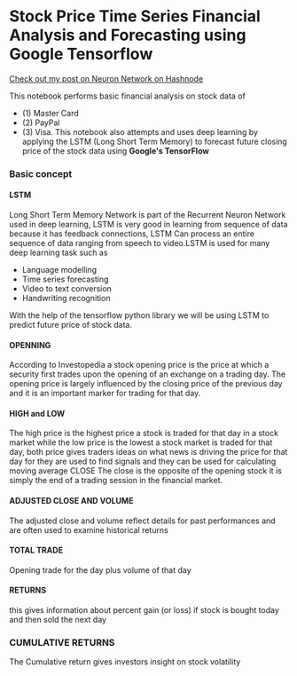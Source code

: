 # Stock Price Time Series Financial Analysis and Forecasting using Google Tensorflow


[Check out my post on Neuron Network on Hashnode](https://emack.hashnode.dev/understanding-artificial-neuron-network)


This notebook performs basic financial analysis on stock data of 
 - (1) Master Card 
 - (2) PayPal 
 - (3) Visa. 
This notebook also attempts and uses deep learning by applying the LSTM (Long Short Term Memory)
to forecast future closing price of the stock data using **Google's TensorFlow**  

### Basic concept 

#### LSTM
Long Short Term Memory Network is part of the Recurrent Neuron Network used in deep learning, LSTM is very
good in learning from sequence of data because it has feedback connections, LSTM Can process an entire 
sequence of data ranging from speech to video.LSTM is used for many deep learning task such as 
- Language modelling 
- Time series forecasting
- Video to text conversion
- Handwriting recognition 

With the help of the tensorflow python library we will be using LSTM to predict future price of stock data.


#### OPENNING 
According to Investopedia a stock opening price is the price at which a security first trades upon the opening of an exchange on a trading day. The opening price is largely influenced by the closing price of the previous day and it is an important marker for trading for that day.

#### HIGH and LOW
The high price is the highest price a stock is traded for that day in a stock market while the low price is the lowest a stock market is traded for that day, both price gives traders ideas on what news is driving the price for that day for they are used to find signals and they can be used for calculating moving average
CLOSE
The close is the opposite of the opening stock it is simply the end of a trading session in the financial market.

#### ADJUSTED CLOSE AND VOLUME
The adjusted close and volume reflect details for past performances and are often used to examine historical returns 

#### TOTAL TRADE 
Opening trade for the day plus volume of that day

#### RETURNS
this gives information about percent gain (or loss) if stock is bought today and then sold the next day

### CUMULATIVE RETURNS
The Cumulative return gives investors insight on stock volatility 

